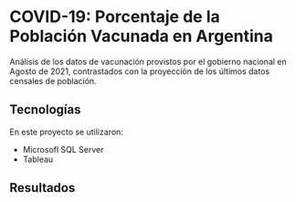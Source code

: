 # COVID-19: Porcentaje de la Población Vacunada en Argentina
Análisis de los datos de vacunación provistos por el gobierno nacional en Agosto de 2021, contrastados con la proyección de los últimos datos censales de población.

## Tecnologías
En este proyecto se utilizaron:
* Microsofl SQL Server
* Tableau

## Resultados

